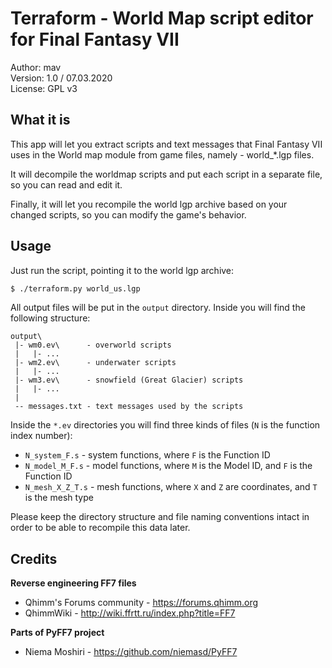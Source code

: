 # Terraform - World Map script editor for Final Fantasy VII

Author: mav  
Version: 1.0 / 07.03.2020  
License: GPL v3  

## What it is

This app will let you extract scripts and text messages that Final Fantasy VII
uses in the World map module from game files, namely - world_*.lgp files.

It will decompile the worldmap scripts and put each script in a separate file,
so you can read and edit it.

Finally, it will let you recompile the world lgp archive based on your changed
scripts, so you can modify the game's behavior.

## Usage

Just run the script, pointing it to the world lgp archive:

```bash
$ ./terraform.py world_us.lgp
```

All output files will be put in the `output` directory. Inside you will find
the following structure:

```
output\
 |- wm0.ev\      - overworld scripts
 |   |- ...
 |- wm2.ev\      - underwater scripts
 |   |- ...
 |- wm3.ev\      - snowfield (Great Glacier) scripts
 |   |- ...
 |
 -- messages.txt - text messages used by the scripts
```

Inside the `*.ev` directories you will find three kinds of files (`N` is the function index number):

* `N_system_F.s` - system functions, where `F` is the Function ID
* `N_model_M_F.s` - model functions, where `M` is the Model ID, and `F` is the Function ID
* `N_mesh_X_Z_T.s` - mesh functions, where `X` and `Z` are coordinates, and `T` is the mesh type

Please keep the directory structure and file naming conventions intact in order
to be able to recompile this data later.

## Credits

**Reverse engineering FF7 files**  
  - Qhimm's Forums community - https://forums.qhimm.org  
  - QhimmWiki - http://wiki.ffrtt.ru/index.php?title=FF7

**Parts of PyFF7 project**  
  - Niema Moshiri - https://github.com/niemasd/PyFF7
